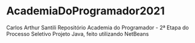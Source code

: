 # AcademiaDoProgramador2021
Carlos Arthur Santili 
Repositório Academia do Programador - 2ª Etapa do Processo Seletivo 
Projeto Java, feito utilizando NetBeans
